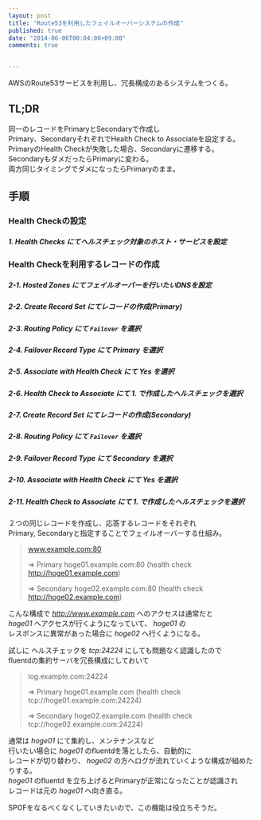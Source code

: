 ```yaml
---
layout: post
title: "Route53を利用したフェイルオーバーシステムの作成"
published: true
date: "2014-06-06T00:04:00+09:00"
comments: true


---
```


AWSのRoute53サービスを利用し、冗長構成のあるシステムをつくる。

## TL;DR

同一のレコードをPrimaryとSecondaryで作成し  
Primary、SecondaryそれぞれでHealth Check to Associateを設定する。  
PrimaryのHealth Checkが失敗した場合、Secondaryに遷移する。  
SecondaryもダメだったらPrimaryに変わる。  
両方同じタイミングでダメになったらPrimaryのまま。


## 手順

### Health Checkの設定

##### 1. _Health Checks_ にてヘルスチェック対象のホスト・サービスを設定

### Health Checkを利用するレコードの作成

##### 2-1. _Hosted Zones_ にてフェイルオーバーを行いたいDNSを設定

##### 2-2. _Create Record Set_ にてレコードの作成(Primary)  
##### 2-3. _Routing Policy_ にて `Failover` を選択  
##### 2-4. _Failover Record Type_ にて _Primary_ を選択  
##### 2-5. _Associate with Health Check_ にて _Yes_ を選択  
##### 2-6. _Health Check to Associate_ にて 1. で作成したヘルスチェックを選択  
  
##### 2-7. _Create Record Set_ にてレコードの作成(Secondary)  
##### 2-8. _Routing Policy_ にて `Failover` を選択  
##### 2-9. _Failover Record Type_ にて _Secondary_ を選択  
##### 2-10. _Associate with Health Check_ にて _Yes_ を選択  
##### 2-11. _Health Check to Associate_ にて 1. で作成したヘルスチェックを選択  

２つの同じレコードを作成し、応答するレコードをそれぞれ  
Primary, Secondaryと指定することでフェイルオーバーする仕組み。

> www.example.com:80  
> 
>   => Primary
>    hoge01.example.com:80 (health check http://hoge01.example.com)  
> 
>   => Secondary
>    hoge02.example.com:80 (health check http://hoge02.example.com)

こんな構成で _http://www.example.com_ へのアクセスは通常だと  
_hoge01_ へアクセスが行くようになっていて、 _hoge01_ の  
レスポンスに異常があった場合に _hoge02_ へ行くようになる。  
  
試しに ヘルスチェックを _tcp:24224_ にしても問題なく認識したので  
fluentdの集約サーバを冗長構成にしておいて

> log.example.com:24224  
> 
>   => Primary
>    hoge01.example.com (health check tcp://hoge01.example.com:24224)  
> 
>   => Secondary
>    hoge02.example.com (health check tcp://hoge02.example.com:24224)

通常は _hoge01_ にて集約し、メンテナンスなど  
行いたい場合に _hoge01_ のfluentdを落としたら、自動的に  
レコードが切り替わり、 _hoge02_ の方へログが流れていくような構成が組めたりする。  
_hoge01_ のfluentd を立ち上げるとPrimaryが正常になったことが認識され  
レコードは元の _hoge01_ へ向き直る。  
  
SPOFをなるべくなくしていきたいので、この機能は役立ちそうだ。
